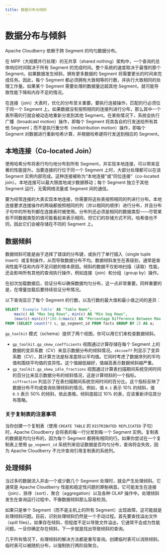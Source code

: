 ```yaml
---
title: 数据分布与倾斜
---
```


# 数据分布与倾斜

Apache Cloudberry 依赖于跨 Segment 的均匀数据分布。

在 MPP（大规模并行处理）的无共享（shared nothing）架构中，一个查询的总体响应时间取决于所有 Segment 的完成时间。整个系统的速度取决于最慢的那个 Segment。如果数据发生倾斜，拥有更多数据的 Segment 将需要更长的时间来完成任务。因此，每个 Segment 都必须拥有大致相等的行数，并执行大致相同的处理工作量。如果某个 Segment 需要处理的数据量远超其他 Segment，就可能导致性能下降和内存不足的情况。

在连接（join）大表时，优化的分布至关重要。要执行连接操作，匹配的行必须位于同一个 Segment 上。如果数据没有按照相同的连接列进行分布，那么其中一个表所需的行就会被动态地重新分发到其他 Segment。在某些情况下，系统会执行广播（broadcast motion）操作，即每个 Segment 将其各自的行发送给所有其他 Segment；而不是执行重分布（redistribution motion）操作，即每个 Segment 对数据进行重新哈希计算，并根据哈希键将行发送到相应的 Segment。

## 本地连接（Co-located Join）

使用哈希分布将表行均匀地分布到所有 Segment，并实现本地连接，可以带来显著的性能提升。当要连接的行位于同一个 Segment 上时，大部分处理都可以在该 Segment 实例内部完成。这种连接被称为“本地连接”或“同位连接”（co-located join）。本地连接可以最大限度地减少数据移动；每个 Segment 独立于其他 Segment 运行，无需网络流量或 Segment 间的通信。

要为经常连接的大表实现本地连接，你需要将这些表按照相同的列进行分布。本地连接要求连接操作的两端都按照相同的列（并以相同的顺序）进行分布，并且分布子句中的所有列都在连接表时被使用。分布列还必须是相同的数据类型——尽管某些不同数据类型的值可能看起来表示相同，但它们的存储方式不同，哈希值也不同，因此它们会被存储在不同的 Segment 上。

## 数据倾斜

数据倾斜可能是由于选择了错误的分布键，或执行了单行插入（single tuple insert）或复制操作，从而导致数据分布不均。数据倾斜发生在表级别，通常是查询性能不佳和内存不足问题的根本原因。倾斜的数据不仅影响扫描（读取）性能，还会影响所有其他的查询执行操作，例如连接（join）和分组（group by）操作。

在初次加载数据后，验证分布以确保数据均匀分布，这一点非常重要。同样重要的是，在增量加载后要持续验证分布情况。

以下查询显示了每个 Segment 的行数，以及行数的最大值和最小值之间的差异：

```sql
SELECT 'Example Table' AS "Table Name", 
    max(c) AS "Max Seg Rows", min(c) AS "Min Seg Rows", 
    (max(c)-min(c))*100.0/max(c) AS "Percentage Difference Between Max & Min" 
FROM (SELECT count(*) c, gp_segment_id FROM facts GROUP BY 2) AS a;
```

`gp_toolkit` 模式（schema）提供了两个视图，你可以用它们来检查数据倾斜。

- `gp_toolkit.gp_skew_coefficients` 视图通过计算存储在每个 Segment 上的数据的变异系数（CV）来显示数据分布的倾斜情况。`skccoeff` 列显示了变异系数（CV），其计算方法是标准差除以平均值。它同时考虑了数据序列的平均值和围绕平均值的变异性。这个值越低越好，值越高表示数据倾斜越严重。
- `gp_toolkit.gp_skew_idle_fractions` 视图通过计算表扫描期间系统空闲时间的百分比来显示数据分布的倾斜情况，这是计算倾斜的一个指标。`siffraction` 列显示了在表扫描期间系统空闲时间的百分比。这个指标反映了数据分布不均或查询处理倾斜的情况。例如，值 `0.1` 表示 10% 的倾斜，值 `0.5` 表示 50% 的倾斜，依此类推。倾斜度超过 10% 的表，应该重新评估其分布策略。

### 关于复制表的注意事项

当你创建一个复制表（使用 `CREATE TABLE` 的 `DISTRIBUTED REPLICATED` 子句）时，Apache Cloudberry 会将表的每一行分发到每一个 Segment 实例。复制表的数据是均匀分布的，因为每个 Segment 都拥有相同的行。如果你尝试在一个复制表上使用 `gp_segment_id` 系统列来验证数据是否均匀分布，查询将会失败，因为 Apache Cloudberry 不允许查询引用复制表的系统列。

## 处理倾斜

当过多的数据流入并由一个或少数几个 Segment 处理时，就会产生处理倾斜。它通常是 Apache Cloudberry 性能和稳定性问题的罪魁祸首。它可能发生在连接（join）、排序（sort）、聚合（aggregation）以及各种 OLAP 操作中。处理倾斜发生在查询运行过程中，不像数据倾斜那么容易检测。

如果只是单个 Segment（而不是主机上的所有 Segment）出现故障，这可能就是处理倾斜问题。目前，识别处理倾斜仍然是一个手动过程。首先要查找溢出文件（spill files）。如果存在倾斜，但程度不足以导致文件溢出，它通常不会成为性能问题。一旦你确定存在倾斜，下一步就是找出导致倾斜的查询。

几乎所有情况下，处理倾斜的解决方法都是重写查询。创建临时表可以消除倾斜。临时表可以被随机分布，以强制执行两阶段聚合。
